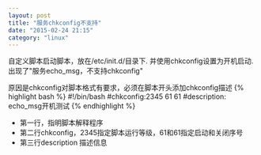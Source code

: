 ```yaml
---
layout: post
title: "服务chkconfig不支持"
date: "2015-02-24 21:15"
category: "linux"
--- 
```


自定义脚本启动脚本，放在/etc/init.d/目录下. 并使用chkconfig设置为开机启动. 出现了"服务echo_msg，不支持chkconfig"

原因是chkconfig对脚本格式有要求，必须在脚本开头添加chkconfig描述
{% highlight bash %}
#!/bin/bash
#chkconfig:2345 61 61
#description: echo_msg开机测试
{% endhighlight %}
* 第一行，指明脚本解释程序
* 第二行chkconfig，2345指定脚本运行等级，61和61指定启动和关闭序号
* 第三行description 描述信息

